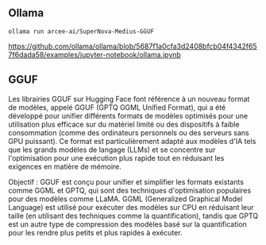 ## Ollama

    ollama run arcee-ai/SuperNova-Medius-GGUF

https://github.com/ollama/ollama/blob/5687f1a0cfa3d2408bfcb04f4342f657f6dada58/examples/jupyter-notebook/ollama.ipynb

## GGUF

Les librairies GGUF sur Hugging Face font référence à un nouveau format de modèles, appelé GGUF (GPTQ GGML Unified Format), qui a été développé pour unifier différents formats de modèles optimisés pour une utilisation plus efficace sur du matériel limité ou des dispositifs à faible consommation (comme des ordinateurs personnels ou des serveurs sans GPU puissant). Ce format est particulièrement adapté aux modèles d'IA tels que les grands modèles de langage (LLMs) et se concentre sur l'optimisation pour une exécution plus rapide tout en réduisant les exigences en matière de mémoire.

Objectif : GGUF est conçu pour unifier et simplifier les formats existants comme GGML et GPTQ, qui sont des techniques d'optimisation populaires pour des modèles comme LLaMA. GGML (Generalized Graphical Model Language) est utilisé pour exécuter des modèles sur CPU en réduisant leur taille (en utilisant des techniques comme la quantification), tandis que GPTQ est un autre type de compression des modèles basé sur la quantification pour les rendre plus petits et plus rapides à exécuter.